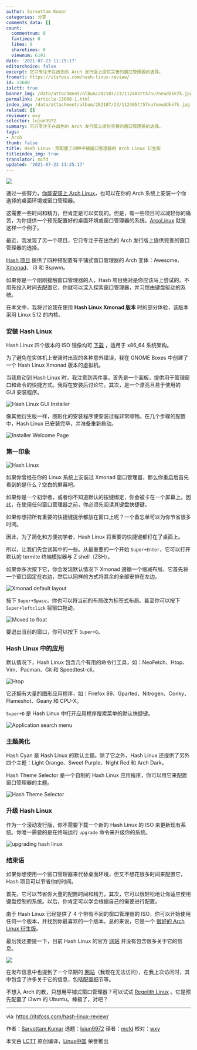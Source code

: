```yaml
---
author: Sarvottam Kumar
categories: 分享
comments_data: []
count:
  commentnum: 0
  favtimes: 0
  likes: 0
  sharetimes: 0
  viewnum: 6191
date: '2021-07-23 11:25:17'
editorchoice: false
excerpt: 它只专注于在出色的 Arch 发行版上提供完善的窗口管理器的选择。
fromurl: https://itsfoss.com/hash-linux-review/
id: 13608
islctt: true
banner_img: /data/attachment/album/202107/23/112405tt57nu7neuddkk7k.jpg
permalink: /article-13608-1.html
index_img: /data/attachment/album/202107/23/112405tt57nu7neuddkk7k.jpg.thumb.jpg
related: []
reviewer: wxy
selector: lujun9972
summary: 它只专注于在出色的 Arch 发行版上提供完善的窗口管理器的选择。
tags:
- Arch
thumb: false
title: Hash Linux：预配置了四种平铺窗口管理器的 Arch Linux 衍生版
titleindex_img: true
translator: mcfd
updated: '2021-07-23 11:25:17'
---
```


![](/data/attachment/album/202107/23/112405tt57nu7neuddkk7k.jpg)


通过一些努力，[你能安装上 Arch Linux](https://itsfoss.com/install-arch-linux/)，也可以在你的 Arch 系统上安装一个你选择的桌面环境或窗口管理器。


这需要一些时间和精力，但肯定是可以实现的。但是，有一些项目可以减轻你的痛苦，为你提供一个预先配置好的桌面环境或窗口管理器的系统。[ArcoLinux](https://arcolinux.com/) 就是这样一个例子。


最近，我发现了另一个项目，它只专注于在出色的 Arch 发行版上提供完善的窗口管理器的选择。


[Hash 项目](https://hashproject.ga/) 提供了四种预配置有平铺式窗口管理器的 Arch 变体：Awesome、[Xmonad](https://xmonad.org/)、 i3 和 Bspwm。


如果你是一个刚刚接触窗口管理器的人，Hash 项目绝对是你应该马上尝试的。不用先投入时间去配置它，你就可以深入探索窗口管理器，并习惯由键盘驱动的系统。


在本文中，我将讨论我在使用 **Hash Linux Xmonad 版本** 时的部分体验，该版本采用 Linux 5.12 的内核。


### 安装 Hash Linux


Hash Linux 四个版本的 ISO 镜像均可 [下载](https://hashproject.ga/index.html#downloads) ，适用于 x86\_64 系统架构。


为了避免在实体机上安装时出现的各种意外错误，我在 GNOME Boxes 中创建了一个 Hash Linux Xmonad 版本的虚拟机。


当我启动到 Hash Linux 时，我注意到两件事。首先是一个面板，提供用于管理窗口和命令的快捷方式。我将在安装后讨论它。其次，是一个漂亮且易于使用的 GUI 安装程序。


![Hash Linux GUI Installer](/data/attachment/album/202107/23/112517wiwzk1b41k67b650.jpg)


像其他衍生版一样，图形化的安装程序使安装过程非常顺畅。在几个步骤的配置中，Hash Linux 已安装完毕，并准备重新启动。


![Installer Welcome Page](/data/attachment/album/202107/23/112518lnhcttfdnn5ac1ww.png)


### 第一印象


![Hash Linux](/data/attachment/album/202107/23/112518flhf0lgdj3aol2qt.jpg)


如果你曾经在你的 Linux 系统上安装过 Xmonad 窗口管理器，那么你重启后首先看到的是什么？空白的屏幕吧。


如果你是一个初学者，或者你不知道默认的按键绑定，你会被卡在一个屏幕上。因此，在使用任何窗口管理器之前，你必须先阅读其键盘快捷键。


如果你想把所有重要的快捷键提示都放在窗口上呢？一个备忘单可以为你节省很多时间。


因此，为了简化和方便初学者，Hash Linux 将重要的快捷键都钉在了桌面上。


所以，让我们先尝试其中的一些。从最重要的一个开始 `Super+Enter`，它可以打开默认的 termite 终端模拟器与 Z shell（ZSH）。


如果你多次按下它，你会发现默认情况下 Xmonad 遵循一个缩减布局，它首先将一个窗口固定在右边，然后以同样的方式将其余的全部安排在左边。


![Xmonad default layout](/data/attachment/album/202107/23/112520nu4guug1eu26y2gg.png)


按下 `Super+Space`，你也可以将当前的布局改为标签式布局。甚至你可以按下 `Super+leftclick` 将窗口拖动。


![Moved to float](/data/attachment/album/202107/23/112520wsdxisd2pzyvz38s.png)


要退出当前的窗口，你可以按下 `Super+Q`。


### Hash Linux 中的应用


默认情况下，Hash Linux 包含几个有用的命令行工具，如：NeoFetch、Htop、Vim、Pacman、Git 和 Speedtest-cli。


![Htop](/data/attachment/album/202107/23/112521gw2nrrguohmoo066.jpg)


它还拥有大量的图形应用程序，如：Firefox 89、Gparted、Nitrogen、Conky、Flameshot、Geany 和 CPU-X。


`Super+D` 是 Hash Linux 中打开应用程序搜索菜单的默认快捷键。


![Application search menu](/data/attachment/album/202107/23/112522hp3rvfov6v2x4yp3.jpg)


### 主题美化


Hash Cyan 是 Hash Linux 的默认主题。除了它之外，Hash Linux 还提供了另外四个主题：Light Orange、Sweet Purple、Night Red 和 Arch Dark。


Hash Theme Selector 是一个自制的 Hash Linux 应用程序，你可以用它来配置窗口管理器的主题。


![Hash Theme Selector](/data/attachment/album/202107/23/112522h0a8zkjbsb7atzzb.png)


### 升级 Hash Linux


作为一个滚动发行版，你不需要下载一个新的 Hash Linux 的 ISO 来更新现有系统。你唯一需要的是在终端运行 `upgrade` 命令来升级你的系统。


![upgrading hash linux](/data/attachment/album/202107/23/112523i3huncgbb8n5vvcv.png)


### 结束语


如果你想使用一个窗口管理器来代替桌面环境，但又不想花很多时间来配置它，Hash 项目可以节省你的时间。


首先，它可以节省你大量的配置时间和精力，其次，它可以很轻松地让你适应使用键盘控制的系统。以后，你肯定可以学会根据自己的需要进行配置。


由于 Hash Linux 已经提供了 4 个带有不同的窗口管理器的 ISO，你可以开始使用任何一个版本，并找到你最喜欢的一个版本。总的来说，它是一个 [很好的 Arch Linux 衍生版](https://itsfoss.com/arch-based-linux-distros/)。


最后我还要提一下，目前 Hash Linux 的官方 [网站](https://hashproject.ga/) 并没有包含很多关于它的信息。


![](/data/attachment/album/202107/23/112523md2d2cwhbz2g28pf.png)


在发布信息中也提到了一个早期的 [网站](https://hashproject.org/)（我现在无法访问），在我上次访问时，其中包含了许多关于它的信息，包括配置细节等。


不想入 Arch 的教，只想用平铺式窗口管理器？可以试试 [Regolith Linux](https://itsfoss.com/regolith-linux-desktop/) 。它是预先配置了 i3wm 的 Ubuntu。棒极了，对吧？




---


via: <https://itsfoss.com/hash-linux-review/>


作者：[Sarvottam Kumar](https://itsfoss.com/author/sarvottam/) 选题：[lujun9972](https://github.com/lujun9972) 译者：[mcfd](https://github.com/mcfd) 校对：[wxy](https://github.com/wxy)


本文由 [LCTT](https://github.com/LCTT/TranslateProject) 原创编译，[Linux中国](https://linux.cn/) 荣誉推出